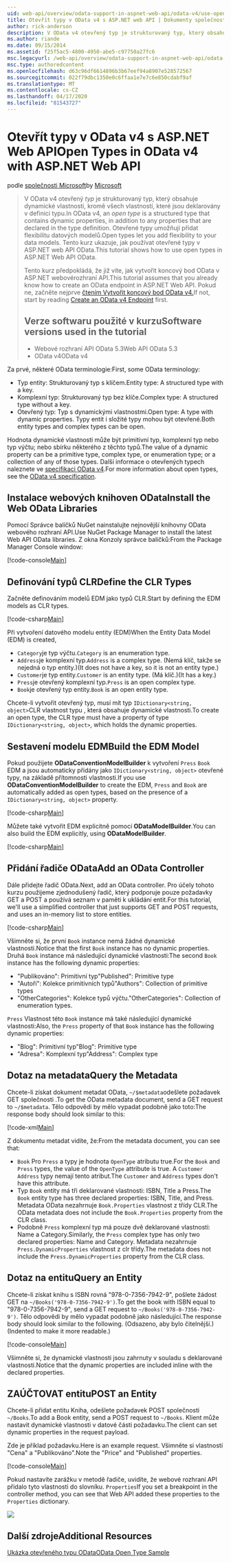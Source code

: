 ```yaml
---
uid: web-api/overview/odata-support-in-aspnet-web-api/odata-v4/use-open-types-in-odata-v4
title: Otevřít typy v OData v4 s ASP.NET web API | Dokumenty společnosti Microsoft
author: rick-anderson
description: V OData v4 otevřený typ je strukturovaný typ, který obsahuje dynamické vlastnosti, kromě všech vlastností, které jsou deklarovány v definici typu. Otevřít...
ms.author: riande
ms.date: 09/15/2014
ms.assetid: f25f5ac5-4800-4950-abe5-c97750a27fc6
msc.legacyurl: /web-api/overview/odata-support-in-aspnet-web-api/odata-v4/use-open-types-in-odata-v4
msc.type: authoredcontent
ms.openlocfilehash: d63c96df6614896b3b67eef94a8907e528572567
ms.sourcegitcommit: 022f79dbc1350e0c6ffaa1e7e7c6e850cdabf9af
ms.translationtype: MT
ms.contentlocale: cs-CZ
ms.lasthandoff: 04/17/2020
ms.locfileid: "81543727"
---
```

# <a name="open-types-in-odata-v4-with-aspnet-web-api"></a><span data-ttu-id="6050f-104">Otevřít typy v OData v4 s ASP.NET Web API</span><span class="sxs-lookup"><span data-stu-id="6050f-104">Open Types in OData v4 with ASP.NET Web API</span></span>

<span data-ttu-id="6050f-105">podle [společnosti Microsoft](https://github.com/microsoft)</span><span class="sxs-lookup"><span data-stu-id="6050f-105">by [Microsoft](https://github.com/microsoft)</span></span>

> <span data-ttu-id="6050f-106">V OData v4 otevřený *typ* je strukturovaný typ, který obsahuje dynamické vlastnosti, kromě všech vlastností, které jsou deklarovány v definici typu.</span><span class="sxs-lookup"><span data-stu-id="6050f-106">In OData v4, an *open type* is a structured type that contains dynamic properties, in addition to any properties that are declared in the type definition.</span></span> <span data-ttu-id="6050f-107">Otevřené typy umožňují přidat flexibilitu datových modelů.</span><span class="sxs-lookup"><span data-stu-id="6050f-107">Open types let you add flexibility to your data models.</span></span> <span data-ttu-id="6050f-108">Tento kurz ukazuje, jak používat otevřené typy v ASP.NET web API OData.</span><span class="sxs-lookup"><span data-stu-id="6050f-108">This tutorial shows how to use open types in ASP.NET Web API OData.</span></span>
> 
> <span data-ttu-id="6050f-109">Tento kurz předpokládá, že již víte, jak vytvořit koncový bod OData v ASP.NET webovérozhraní API.</span><span class="sxs-lookup"><span data-stu-id="6050f-109">This tutorial assumes that you already know how to create an OData endpoint in ASP.NET Web API.</span></span> <span data-ttu-id="6050f-110">Pokud ne, začněte nejprve [čtením Vytvořit koncový bod OData v4.](create-an-odata-v4-endpoint.md)</span><span class="sxs-lookup"><span data-stu-id="6050f-110">If not, start by reading [Create an OData v4 Endpoint](create-an-odata-v4-endpoint.md) first.</span></span>
> 
> ## <a name="software-versions-used-in-the-tutorial"></a><span data-ttu-id="6050f-111">Verze softwaru použité v kurzu</span><span class="sxs-lookup"><span data-stu-id="6050f-111">Software versions used in the tutorial</span></span>
> 
> 
> - <span data-ttu-id="6050f-112">Webové rozhraní API OData 5.3</span><span class="sxs-lookup"><span data-stu-id="6050f-112">Web API OData 5.3</span></span>
> - <span data-ttu-id="6050f-113">OData v4</span><span class="sxs-lookup"><span data-stu-id="6050f-113">OData v4</span></span>

<span data-ttu-id="6050f-114">Za prvé, některé OData terminologie:</span><span class="sxs-lookup"><span data-stu-id="6050f-114">First, some OData terminology:</span></span>

- <span data-ttu-id="6050f-115">Typ entity: Strukturovaný typ s klíčem.</span><span class="sxs-lookup"><span data-stu-id="6050f-115">Entity type: A structured type with a key.</span></span>
- <span data-ttu-id="6050f-116">Komplexní typ: Strukturovaný typ bez klíče.</span><span class="sxs-lookup"><span data-stu-id="6050f-116">Complex type: A structured type without a key.</span></span>
- <span data-ttu-id="6050f-117">Otevřený typ: Typ s dynamickými vlastnostmi.</span><span class="sxs-lookup"><span data-stu-id="6050f-117">Open type: A type with dynamic properties.</span></span> <span data-ttu-id="6050f-118">Typy entit i složité typy mohou být otevřené.</span><span class="sxs-lookup"><span data-stu-id="6050f-118">Both entity types and complex types can be open.</span></span>

<span data-ttu-id="6050f-119">Hodnota dynamické vlastnosti může být primitivní typ, komplexní typ nebo typ výčtu; nebo sbírku některého z těchto typů.</span><span class="sxs-lookup"><span data-stu-id="6050f-119">The value of a dynamic property can be a primitive type, complex type, or enumeration type; or a collection of any of those types.</span></span> <span data-ttu-id="6050f-120">Další informace o otevřených typech naleznete ve [specifikaci OData v4](http://www.odata.org/documentation/odata-version-4-0/).</span><span class="sxs-lookup"><span data-stu-id="6050f-120">For more information about open types, see the [OData v4 specification](http://www.odata.org/documentation/odata-version-4-0/).</span></span>

## <a name="install-the-web-odata-libraries"></a><span data-ttu-id="6050f-121">Instalace webových knihoven OData</span><span class="sxs-lookup"><span data-stu-id="6050f-121">Install the Web OData Libraries</span></span>

<span data-ttu-id="6050f-122">Pomocí Správce balíčků NuGet nainstalujte nejnovější knihovny OData webového rozhraní API.</span><span class="sxs-lookup"><span data-stu-id="6050f-122">Use NuGet Package Manager to install the latest Web API OData libraries.</span></span> <span data-ttu-id="6050f-123">Z okna Konzoly správce balíčků:</span><span class="sxs-lookup"><span data-stu-id="6050f-123">From the Package Manager Console window:</span></span>

[!code-console[Main](use-open-types-in-odata-v4/samples/sample1.cmd)]

## <a name="define-the-clr-types"></a><span data-ttu-id="6050f-124">Definování typů CLR</span><span class="sxs-lookup"><span data-stu-id="6050f-124">Define the CLR Types</span></span>

<span data-ttu-id="6050f-125">Začněte definováním modelů EDM jako typů CLR.</span><span class="sxs-lookup"><span data-stu-id="6050f-125">Start by defining the EDM models as CLR types.</span></span>

[!code-csharp[Main](use-open-types-in-odata-v4/samples/sample2.cs)]

<span data-ttu-id="6050f-126">Při vytvoření datového modelu entity (EDM)</span><span class="sxs-lookup"><span data-stu-id="6050f-126">When the Entity Data Model (EDM) is created,</span></span>

- <span data-ttu-id="6050f-127">`Category`je typ výčtu.</span><span class="sxs-lookup"><span data-stu-id="6050f-127">`Category` is an enumeration type.</span></span>
- <span data-ttu-id="6050f-128">`Address`je komplexní typ.</span><span class="sxs-lookup"><span data-stu-id="6050f-128">`Address` is a complex type.</span></span> <span data-ttu-id="6050f-129">(Nemá klíč, takže se nejedná o typ entity.)</span><span class="sxs-lookup"><span data-stu-id="6050f-129">(It does not have a key, so it is not an entity type.)</span></span>
- <span data-ttu-id="6050f-130">`Customer`je typ entity.</span><span class="sxs-lookup"><span data-stu-id="6050f-130">`Customer` is an entity type.</span></span> <span data-ttu-id="6050f-131">(Má klíč.)</span><span class="sxs-lookup"><span data-stu-id="6050f-131">(It has a key.)</span></span>
- <span data-ttu-id="6050f-132">`Press`je otevřený komplexní typ.</span><span class="sxs-lookup"><span data-stu-id="6050f-132">`Press` is an open complex type.</span></span>
- <span data-ttu-id="6050f-133">`Book`je otevřený typ entity.</span><span class="sxs-lookup"><span data-stu-id="6050f-133">`Book` is an open entity type.</span></span>

<span data-ttu-id="6050f-134">Chcete-li vytvořit otevřený typ, musí mít typ `IDictionary<string, object>`CLR vlastnost typu , která obsahuje dynamické vlastnosti.</span><span class="sxs-lookup"><span data-stu-id="6050f-134">To create an open type, the CLR type must have a property of type `IDictionary<string, object>`, which holds the dynamic properties.</span></span>

## <a name="build-the-edm-model"></a><span data-ttu-id="6050f-135">Sestavení modelu EDM</span><span class="sxs-lookup"><span data-stu-id="6050f-135">Build the EDM Model</span></span>

<span data-ttu-id="6050f-136">Pokud použijete **ODataConventionModelBuilder** k vytvoření `Press` `Book` EDM a jsou automaticky přidány jako `IDictionary<string, object>` otevřené typy, na základě přítomnosti vlastnosti.</span><span class="sxs-lookup"><span data-stu-id="6050f-136">If you use **ODataConventionModelBuilder** to create the EDM, `Press` and `Book` are automatically added as open types, based on the presence of a `IDictionary<string, object>` property.</span></span>

[!code-csharp[Main](use-open-types-in-odata-v4/samples/sample3.cs)]

<span data-ttu-id="6050f-137">Můžete také vytvořit EDM explicitně pomocí **ODataModelBuilder**.</span><span class="sxs-lookup"><span data-stu-id="6050f-137">You can also build the EDM explicitly, using **ODataModelBuilder**.</span></span>

[!code-csharp[Main](use-open-types-in-odata-v4/samples/sample4.cs)]

## <a name="add-an-odata-controller"></a><span data-ttu-id="6050f-138">Přidání řadiče OData</span><span class="sxs-lookup"><span data-stu-id="6050f-138">Add an OData Controller</span></span>

<span data-ttu-id="6050f-139">Dále přidejte řadič OData.</span><span class="sxs-lookup"><span data-stu-id="6050f-139">Next, add an OData controller.</span></span> <span data-ttu-id="6050f-140">Pro účely tohoto kurzu použijeme zjednodušený řadič, který podporuje pouze požadavky GET a POST a používá seznam v paměti k ukládání entit.</span><span class="sxs-lookup"><span data-stu-id="6050f-140">For this tutorial, we'll use a simplified controller that just supports GET and POST requests, and uses an in-memory list to store entities.</span></span>

[!code-csharp[Main](use-open-types-in-odata-v4/samples/sample5.cs)]

<span data-ttu-id="6050f-141">Všimněte si, že první `Book` instance nemá žádné dynamické vlastnosti.</span><span class="sxs-lookup"><span data-stu-id="6050f-141">Notice that the first `Book` instance has no dynamic properties.</span></span> <span data-ttu-id="6050f-142">Druhá `Book` instance má následující dynamické vlastnosti:</span><span class="sxs-lookup"><span data-stu-id="6050f-142">The second `Book` instance has the following dynamic properties:</span></span>

- <span data-ttu-id="6050f-143">"Publikováno": Primitivní typ</span><span class="sxs-lookup"><span data-stu-id="6050f-143">"Published": Primitive type</span></span>
- <span data-ttu-id="6050f-144">"Autoři": Kolekce primitivních typů</span><span class="sxs-lookup"><span data-stu-id="6050f-144">"Authors": Collection of primitive types</span></span>
- <span data-ttu-id="6050f-145">"OtherCategories": Kolekce typů výčtu.</span><span class="sxs-lookup"><span data-stu-id="6050f-145">"OtherCategories": Collection of enumeration types.</span></span>

<span data-ttu-id="6050f-146">`Press` Vlastnost této `Book` instance má také následující dynamické vlastnosti:</span><span class="sxs-lookup"><span data-stu-id="6050f-146">Also, the `Press` property of that `Book` instance has the following dynamic properties:</span></span>

- <span data-ttu-id="6050f-147">"Blog": Primitivní typ</span><span class="sxs-lookup"><span data-stu-id="6050f-147">"Blog": Primitive type</span></span>
- <span data-ttu-id="6050f-148">"Adresa": Komplexní typ</span><span class="sxs-lookup"><span data-stu-id="6050f-148">"Address": Complex type</span></span>

## <a name="query-the-metadata"></a><span data-ttu-id="6050f-149">Dotaz na metadata</span><span class="sxs-lookup"><span data-stu-id="6050f-149">Query the Metadata</span></span>

<span data-ttu-id="6050f-150">Chcete-li získat dokument metadat OData, `~/$metadata`odešlete požadavek GET společnosti .</span><span class="sxs-lookup"><span data-stu-id="6050f-150">To get the OData metadata document, send a GET request to `~/$metadata`.</span></span> <span data-ttu-id="6050f-151">Tělo odpovědi by mělo vypadat podobně jako toto:</span><span class="sxs-lookup"><span data-stu-id="6050f-151">The response body should look similar to this:</span></span>

[!code-xml[Main](use-open-types-in-odata-v4/samples/sample6.xml?highlight=5,21)]

<span data-ttu-id="6050f-152">Z dokumentu metadat vidíte, že:</span><span class="sxs-lookup"><span data-stu-id="6050f-152">From the metadata document, you can see that:</span></span>

- <span data-ttu-id="6050f-153">`Book` Pro `Press` a typy je hodnota `OpenType` atributu true.</span><span class="sxs-lookup"><span data-stu-id="6050f-153">For the `Book` and `Press` types, the value of the `OpenType` attribute is true.</span></span> <span data-ttu-id="6050f-154">A `Customer` `Address` typy nemají tento atribut.</span><span class="sxs-lookup"><span data-stu-id="6050f-154">The `Customer` and `Address` types don't have this attribute.</span></span>
- <span data-ttu-id="6050f-155">Typ `Book` entity má tři deklarované vlastnosti: ISBN, Title a Press.</span><span class="sxs-lookup"><span data-stu-id="6050f-155">The `Book` entity type has three declared properties: ISBN, Title, and Press.</span></span> <span data-ttu-id="6050f-156">Metadata OData nezahrnuje `Book.Properties` vlastnost z třídy CLR.</span><span class="sxs-lookup"><span data-stu-id="6050f-156">The OData metadata does not include the `Book.Properties` property from the CLR class.</span></span>
- <span data-ttu-id="6050f-157">Podobně `Press` komplexní typ má pouze dvě deklarované vlastnosti: Name a Category.</span><span class="sxs-lookup"><span data-stu-id="6050f-157">Similarly, the `Press` complex type has only two declared properties: Name and Category.</span></span> <span data-ttu-id="6050f-158">Metadata nezahrnuje `Press.DynamicProperties` vlastnost z clr třídy.</span><span class="sxs-lookup"><span data-stu-id="6050f-158">The metadata does not include the `Press.DynamicProperties` property from the CLR class.</span></span>

## <a name="query-an-entity"></a><span data-ttu-id="6050f-159">Dotaz na entitu</span><span class="sxs-lookup"><span data-stu-id="6050f-159">Query an Entity</span></span>

<span data-ttu-id="6050f-160">Chcete-li získat knihu s ISBN rovná "978-0-7356-7942-9", pošlete žádost GET na `~/Books('978-0-7356-7942-9')`.</span><span class="sxs-lookup"><span data-stu-id="6050f-160">To get the book with ISBN equal to "978-0-7356-7942-9", send a GET request to `~/Books('978-0-7356-7942-9')`.</span></span> <span data-ttu-id="6050f-161">Tělo odpovědi by mělo vypadat podobně jako následující.</span><span class="sxs-lookup"><span data-stu-id="6050f-161">The response body should look similar to the following.</span></span> <span data-ttu-id="6050f-162">(Odsazeno, aby bylo čitelnější.)</span><span class="sxs-lookup"><span data-stu-id="6050f-162">(Indented to make it more readable.)</span></span>

[!code-console[Main](use-open-types-in-odata-v4/samples/sample7.cmd?highlight=8-13,15-23)]

<span data-ttu-id="6050f-163">Všimněte si, že dynamické vlastnosti jsou zahrnuty v souladu s deklarované vlastnosti.</span><span class="sxs-lookup"><span data-stu-id="6050f-163">Notice that the dynamic properties are included inline with the declared properties.</span></span>

## <a name="post-an-entity"></a><span data-ttu-id="6050f-164">ZAÚČTOVAT entitu</span><span class="sxs-lookup"><span data-stu-id="6050f-164">POST an Entity</span></span>

<span data-ttu-id="6050f-165">Chcete-li přidat entitu Kniha, odešlete požadavek POST společnosti `~/Books`.</span><span class="sxs-lookup"><span data-stu-id="6050f-165">To add a Book entity, send a POST request to `~/Books`.</span></span> <span data-ttu-id="6050f-166">Klient může nastavit dynamické vlastnosti v datové části požadavku.</span><span class="sxs-lookup"><span data-stu-id="6050f-166">The client can set dynamic properties in the request payload.</span></span>

<span data-ttu-id="6050f-167">Zde je příklad požadavku.</span><span class="sxs-lookup"><span data-stu-id="6050f-167">Here is an example request.</span></span> <span data-ttu-id="6050f-168">Všimněte si vlastností "Cena" a "Publikováno".</span><span class="sxs-lookup"><span data-stu-id="6050f-168">Note the "Price" and "Published" properties.</span></span>

[!code-console[Main](use-open-types-in-odata-v4/samples/sample8.cmd?highlight=10)]

<span data-ttu-id="6050f-169">Pokud nastavíte zarážku v metodě řadiče, uvidíte, že webové rozhraní API přidalo tyto vlastnosti do slovníku. `Properties`</span><span class="sxs-lookup"><span data-stu-id="6050f-169">If you set a breakpoint in the controller method, you can see that Web API added these properties to the `Properties` dictionary.</span></span>

![](use-open-types-in-odata-v4/_static/image1.png)

## <a name="additional-resources"></a><span data-ttu-id="6050f-170">Další zdroje</span><span class="sxs-lookup"><span data-stu-id="6050f-170">Additional Resources</span></span>

[<span data-ttu-id="6050f-171">Ukázka otevřeného typu OData</span><span class="sxs-lookup"><span data-stu-id="6050f-171">OData Open Type Sample</span></span>](http://aspnet.codeplex.com/sourcecontrol/latest#Samples/WebApi/OData/v4/ODataOpenTypeSample/ReadMe.txt)
